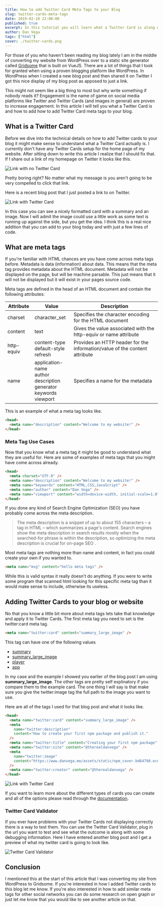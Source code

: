 ```yaml
---
title: How to add Twitter Card Meta Tags to your Blog
slug: twitter-cards-meta-tags
date: 2019-02-18 22:00:00
published: true
excerpt: In this tutorial you will learn what a Twitter Card is along with step by step instructions how to add them to your blog and validate that they are working.
author: Dan Vega
tags: ["html"]
cover: ./twitter-cards.png
---
```


For those of you who haven't been reading my blog lately I am in the middle of converting my website from WordPress over to a static site generator called [Gridsome](https://gridsome.org/) that is built on VueJS. There are a lot of things that I took for granted when using a proven blogging platform like WordPress. In WordPress when I created a new blog post and then shared it on Twitter I got this nice display of my blog post as apposed to just a link.

This might not seem like a big thing to most but why write something if nobody reads it? Engagement is the name of game on social media platforms like Twitter and Twitter Cards (and images in general) are proven to increase engagement. In this article I will tell you what a Twitter Card is and how to add how to add Twitter Card meta tags to your blog.

## What is a Twitter Card

Before we dive into the technical details on how to add Twitter cards to your blog it might make sense to understand what a Twitter Card actually is. I currently don't have any Twitter Cards setup for the home page of my website. After sitting down to write this article I realize that I should fix that. If I share out a link of my homepage on Twitter it looks like this.

![Link with no Twitter Card](./twitter-link-no-card.png)

Pretty boring right? No matter what my message is you aren't going to be very compelled to click that link.

Here is a recent blog post that I just posted a link to on Twitter.

![Link with Twitter Card](./twitter-link-with-card.png)

In this case you can see a nicely formatted card with a summary and an image. Now I will admit the image could use a little work as some text is running up against the side, but you get the idea. I think this is a real nice addition that you can add to your blog today and with just a few lines of code.

## What are meta tags

If you're familiar with HTML chances are you have come across meta tags before. Metadata is data (information) about data. This means that the meta tag provides metadata about the HTML document. Metadata will not be displayed on the page, but will be machine parsable. This just means that it will not be displayed but it will exist in your pages source code.

Meta tags are defined in the head of an HTML document and contain the following attributes:

| Attribute  | Value                                                                               | Description                                                                |
| ---------- | ----------------------------------------------------------------------------------- | -------------------------------------------------------------------------- |
| charset    | character_set                                                                       | Specifies the character encoding for the HTML document                     |
| content    | text                                                                                | Gives the value associated with the http-equiv or name attribute           |
| http-equiv | content-type<br/>default-style<br/>refresh                                          | Provides an HTTP header for the information/value of the content attribute |
| name       | application-name<br/>author<br/>description<br/>generator<br/>keywords<br/>viewport | Specifies a name for the metadata                                          |

This is an example of what a meta tag looks like.

```html
<head>
  <meta name="description" content="Welcome to my website!" />
</head>
```

### Meta Tag Use Cases

Now that you know what a meta tag it might be good to understand what they are useful for. Here are some of examples of meta tags that you might have come across already.

```html
<head>
  <meta charset="UTF-8" />
  <meta name="description" content="Welcome to my website!" />
  <meta name="keywords" content="HTML,CSS,JavaScript" />
  <meta name="author" content="Dan Vega" />
  <meta name="viewport" content="width=device-width, initial-scale=1.0" />
</head>
```

If you done any kind of Search Engine Optimization (SEO) you have probably come across the meta description.

> The meta description is a snippet of up to about 155 characters – a tag in HTML – which summarizes a page's content. Search engines show the meta description in search results mostly when the searched-for phrase is within the description, so optimizing the meta description is crucial for on-page SEO .

Most meta tags are nothing more than name and content, in fact you could create your own if you wanted to.

```html
<meta name="msg" content="hello meta tags" />
```

While this is valid syntax it really doesn't do anything. If you were to write some program that scanned html looking for this specific meta tag than it would make sense to include, otherwise its useless.

## Adding Twitter Cards to your blog or website

No that you know a little bit more about meta tags lets take that knowledge and apply it to Twitter Cards. The first meta tag you need to set is the twitter:card meta tag.

```html
<meta name="twitter:card" content="summary_large_image" />
```

This tag can have one of the following values

- [summary](https://developer.twitter.com/en/docs/tweets/optimize-with-cards/overview/summary)
- [summary_large_image](https://developer.twitter.com/en/docs/tweets/optimize-with-cards/overview/summary)
- [player](https://developer.twitter.com/en/docs/tweets/optimize-with-cards/overview/player-card)
- [app](https://developer.twitter.com/en/docs/tweets/optimize-with-cards/overview/app-card)

In my case and the example I showed you earlier of the blog post I am using **summary_large_image**. The other tags are pretty self explinatory if you compare them to the example card. The one thing I will say is that make sure you give the twitter:image tag the full path to the image you want to use.

Here are all of the tags I used for that blog post and what it looks like.

```html
<head>
  <meta name="twitter:card" content="summary_large_image" />
  <meta
    name="twitter:description"
    content="How to create your first npm package and publish it."
  />
  <meta name="twitter:title" content="Creating your first npm package" />
  <meta name="twitter:site" content="@therealdanvega" />
  <meta
    name="twitter:image"
    content="https://www.danvega.me/assets/static/npm_cover.bd64798.eced3da.png"
  />
  <meta name="twitter:creator" content="@therealdanvega" />
</head>
```

![Link with Twitter Card](./twitter-link-with-card.png)

If you want to learn more about the different types of cards you can create and all of the options please read through the [documentation](https://developer.twitter.com/en/docs/tweets/optimize-with-cards/overview/abouts-cards).

### Twitter Card Validator

If you ever have problems with your Twitter Cards not displaying correctly there is a way to test them. You can use the Twitter Card Validator, plug in the url you want to test and see what the outcome is along with some debugging information. Here I have entered another blog post and I get a preview of what my twitter card is going to look like.

![Twitter Card Validator](./twitter-card-validator.png)

## Conclusion

I mentioned this at the start of this article that I was converting my site from WordPress to Gridsome. If you're interested in how I added Twitter cards to this blog let me know. If you're also interested in how to add similar meta tags for other social networks you can do some research on open graph or just let me know that you would like to see another article on that.
